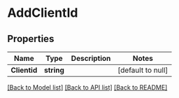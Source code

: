 # AddClientId

## Properties
Name | Type | Description | Notes
------------ | ------------- | ------------- | -------------
**Clientid** | **string** |  | [default to null]

[[Back to Model list]](../README.md#documentation-for-models) [[Back to API list]](../README.md#documentation-for-api-endpoints) [[Back to README]](../README.md)

